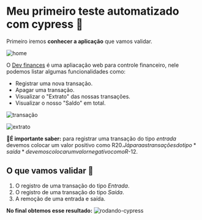 # Meu primeiro teste automatizado com cypress  🤖 
 Primeiro iremos **conhecer a aplicação** que vamos validar.
 
 ![home](https://user-images.githubusercontent.com/53572219/114283386-769f2a80-9a17-11eb-9969-20c2889d9b48.png)
 
 O [Dev finances](https://dev-finance.netlify.app/) é uma apliacação web para controle financeiro, nele podemos listar algumas funcionalidades como:
 * Registrar uma nova transação.
 * Apagar uma transação.
 * Visualizar o "Extrato" das nossas transações.
 * Visualizar o nosso "Saldo" em total.
 
![transação](https://user-images.githubusercontent.com/53572219/114283399-8caceb00-9a17-11eb-9160-8f7b3e127039.png)

![extrato](https://user-images.githubusercontent.com/53572219/114283416-a1897e80-9a17-11eb-8caf-61fbe2b51c30.png)

**🤔É importante saber:** para registrar uma transação do tipo *entrada* devemos colocar um valor positivo como R$20. Já para as transações do tipo *saída* devemos colocar um valor negativo como R$-12.
## O que vamos validar 🔧
1. O registro de uma transação do tipo *Entrada*.
2. O registro de uma transação do tipo *Saída*.
3. A remoção de uma entrada e saída.

**No final obtemos esse resultado:**
![rodando-cypress](https://user-images.githubusercontent.com/53572219/114283438-ba922f80-9a17-11eb-8788-45f74f91e44d.gif)

